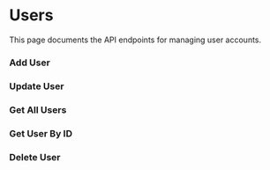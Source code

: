# Users

This page documents the API endpoints for managing user accounts.

### Add User

### Update User

### Get All Users

### Get User By ID

### Delete User
